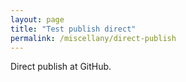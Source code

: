 ```yaml
---
layout: page
title: "Test publish direct"
permalink: /miscellany/direct-publish
---
```


Direct publish at GitHub.
